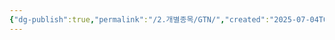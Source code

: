 ```yaml
---
{"dg-publish":true,"permalink":"/2.개별종목/GTN/","created":"2025-07-04T09:44:24.208+09:00","updated":"2025-07-05T01:14:23.019+09:00"}
---
```



